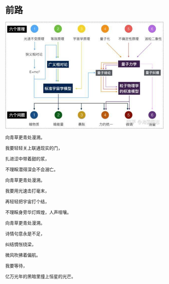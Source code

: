 # 前路



![通向边界](my_way.assets/通向物理边界.jpg)

向青草更青处漫溯。

我要轻轻关上联通现实的门，

扎进涩中带着甜的浆，

不理睬潜得深会不会溺亡。    



向青草更青处漫溯。

我要用光速击打毫末，

再轻轻把宇宙打个结，

不理睬身旁华灯辉煌，人声喧嚷。    



向青草更青处漫溯。

诗情句意永是不足，

纠结惆怅绕梁，

微风吹拂着偏航。

我要等待，

亿万光年的黑暗里撞上恒星的光芒。    